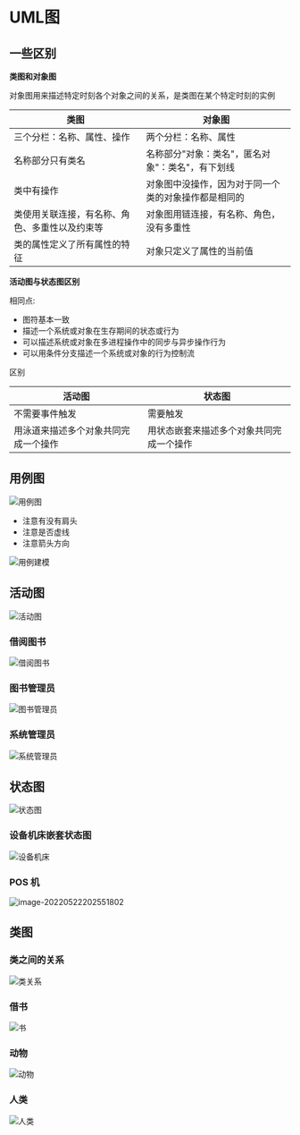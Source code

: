 # UML图

## 一些区别

**类图和对象图**

对象图用来描述特定时刻各个对象之间的关系，是类图在某个特定时刻的实例

| 类图                                           | 对象图                                               |
| ---------------------------------------------- | ---------------------------------------------------- |
| 三个分栏：名称、属性、操作                     | 两个分栏：名称、属性                                 |
| 名称部分只有类名                               | 名称部分"对象：类名"，匿名对象"：类名"，有下划线     |
| 类中有操作                                     | 对象图中没操作，因为对于同一个类的对象操作都是相同的 |
| 类使用关联连接，有名称、角色、多重性以及约束等 | 对象图用链连接，有名称、角色，没有多重性             |
| 类的属性定义了所有属性的特征                   | 对象只定义了属性的当前值                             |

**活动图与状态图区别**

相同点:

* 图符基本一致
* 描述一个系统或对象在生存期间的状态或行为
* 可以描述系统或对象在多进程操作中的同步与异步操作行为
* 可以用条件分支描述一个系统或对象的行为控制流

区别

| 活动图                               | 状态图                                   |
| ------------------------------------ | ---------------------------------------- |
| 不需要事件触发                       | 需要触发                                 |
| 用泳道来描述多个对象共同完成一个操作 | 用状态嵌套来描述多个对象共同完成一个操作 |



## 用例图

![用例图](https://s2.loli.net/2022/05/23/PO8zfMwRKuk3W7l.png)

* 注意有没有肩头
* 注意是否虚线
* 注意箭头方向

![用例建模](https://s2.loli.net/2022/05/23/Gbu6vFSdTpBcKEa.png)



## 活动图

![活动图](https://s2.loli.net/2022/05/22/JhaiWsd5F76eukt.png)

### 借阅图书

![借阅图书](https://s2.loli.net/2022/05/22/sBIDml5qHXP2JzL.png)

### 图书管理员

![图书管理员](https://s2.loli.net/2022/05/22/Pn7zgXTcdbMUutS.png)

### 系统管理员

![系统管理员](https://s2.loli.net/2022/05/22/f2spXUq1TeLz7JV.png)

## 状态图

![状态图](https://s2.loli.net/2022/05/22/HaJVkXIYs2pg3KZ.png)



### 设备机床嵌套状态图

![设备机床](https://s2.loli.net/2022/05/22/MlZ7u2HhnfTVONE.png)

### POS 机

![image-20220522202551802](https://s2.loli.net/2022/05/22/IUCPKzOuS2DR9rt.png)

## 类图

### 类之间的关系

![类关系](https://s2.loli.net/2022/05/23/xZC7nPDAUioa2bd.png)





### 借书

![书](https://s2.loli.net/2022/05/22/bwSxMZB15e4VUJL.png)

### 动物

![动物](https://s2.loli.net/2022/05/22/4xpg5IDrcMTNmdJ.png)

### 人类

![人类](https://s2.loli.net/2022/05/22/xrKvw8UpkC5iuRF.png)